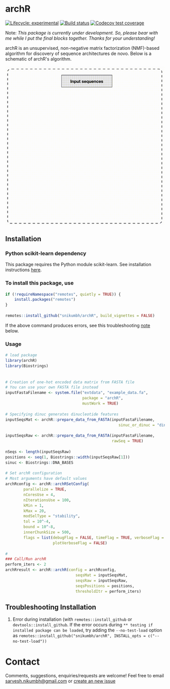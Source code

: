 

# archR
<!-- badges: start -->
[![Lifecycle:
experimental](https://img.shields.io/badge/lifecycle-experimental-orange.svg)](https://www.tidyverse.org/lifecycle/#experimental)
[![Build status](https://travis-ci.org/snikumbh/archR.svg?branch=master)](https://travis-ci.org/snikumbh/archR)
[![Codecov test coverage](https://codecov.io/gh/snikumbh/archR/branch/master/graph/badge.svg)](https://codecov.io/gh/snikumbh/archR?branch=master)
<!-- badges: end -->

Note: _This package is currently under development. So, please bear with me while I put the final blocks together. Thanks for your understanding!_ 


archR is an unsupervised, non-negative matrix factorization (NMF)-based algorithm for discovery of sequence architectures de novo.
Below is a schematic of archR's algorithm.


<img src="archR_algorithm_1080p_cropped.gif" width="550" align="center">


## Installation

### Python scikit-learn dependency
This package requires the Python module scikit-learn. See installation instructions [here](https://scikit-learn.org/stable/install.html).


### To install this package, use 

```r
if (!requireNamespace("remotes", quietly = TRUE)) {
    install.packages("remotes")   
}

remotes::install_github("snikumbh/archR", build_vignettes = FALSE)
``` 

If the above command produces errors, see this troubleshooting [note](https://github.com/snikumbh/archR#troubleshooting-installation) below.


### Usage
```r
# load package
library(archR)
library(Biostrings)


# Creation of one-hot encoded data matrix from FASTA file
# You can use your own FASTA file instead
inputFastaFilename <- system.file("extdata", "example_data.fa", 
                                  package = "archR", 
                                  mustWork = TRUE)

# Specifying dinuc generates dinucleotide features
inputSeqsMat <- archR::prepare_data_from_FASTA(inputFastaFilename,
                                                  sinuc_or_dinuc = "dinuc")

inputSeqsRaw <- archR::prepare_data_from_FASTA(inputFastaFilename, 
                                               rawSeq = TRUE)

nSeqs <- length(inputSeqsRaw)
positions <- seq(1, Biostrings::width(inputSeqsRaw[1]))
sinuc <- Biostrings::DNA_BASES

# Set archR configuration
# Most arguments have default values
archRconfig <- archR::archRSetConfig(
        parallelize = TRUE,
        nCoresUse = 4,
        nIterationsUse = 100,
        kMin = 1,
        kMax = 20,
        modSelType = "stability",
        tol = 10^-4,
        bound = 10^-8,
        innerChunkSize = 500,
        flags = list(debugFlag = FALSE, timeFlag = TRUE, verboseFlag = TRUE,
                     plotVerboseFlag = FALSE)

#
### Call/Run archR
perform_iters <- 2
archRresult <- archR::archR(config = archRconfig,
                               seqsMat = inputSeqsMat,
                               seqsRaw = inputSeqsRaw,
                               seqsPositions = positions,
                               thresholdItr = perform_iters)

```

## Troubleshooting Installation

1. Error during installation (with `remotes::install_github` or `devtools::install_github`. If the error occurs during `** testing if installed package can be loaded`, try adding the `--no-test-load` option as `remotes::install_github("snikumbh/archR", INSTALL_opts = c("--no-test-load"))`


# Contact
Comments, suggestions, enquiries/requests are welcome! Feel free to email sarvesh.nikumbh@gmail.com or [create an new issue](https://github.com/snikumbh/archR/issues/new)
